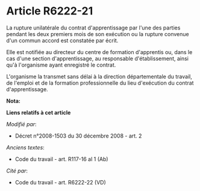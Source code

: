 # Article R6222-21

La rupture unilatérale du contrat d'apprentissage par l'une des parties pendant les deux premiers mois de son exécution ou la
rupture convenue d'un commun accord est constatée par écrit.

Elle est notifiée au directeur du centre de formation d'apprentis ou, dans le cas d'une section d'apprentissage, au
responsable d'établissement, ainsi qu'à l'organisme ayant enregistré le contrat.

L'organisme la transmet sans délai à la direction départementale du travail, de l'emploi et de la formation professionnelle
du lieu d'exécution du contrat d'apprentissage.

**Nota:**



**Liens relatifs à cet article**

_Modifié par_:

  - Décret n°2008-1503 du 30 décembre 2008 - art. 2

_Anciens textes_:

  - Code du travail - art. R117-16 al 1 (Ab)

_Cité par_:

  - Code du travail - art. R6222-22 (VD)
